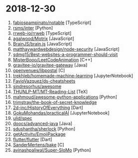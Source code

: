 # 2018-12-30

1. [fabiospampinato/notable](https://github.com/fabiospampinato/notable "The markdown-based note-taking app that doesn't suck.") [TypeScript]
2. [rsms/inter](https://github.com/rsms/inter "The Inter UI font family") [Python]
3. [rrweb-io/rrweb](https://github.com/rrweb-io/rrweb "record and replay the web") [TypeScript]
4. [agalwood/Motrix](https://github.com/agalwood/Motrix "A full-featured download manger.") [JavaScript]
5. [BrainJS/brain.js](https://github.com/BrainJS/brain.js "🤖 Neural networks in JavaScript") [JavaScript]
6. [matthaywardwebdesign/node-security](https://github.com/matthaywardwebdesign/node-security "🔑 The easiest way to control what npm modules can access") [JavaScript]
7. [sdmg15/Best-websites-a-programmer-should-visit](https://github.com/sdmg15/Best-websites-a-programmer-should-visit "🔗 Some useful websites for programmers.") 
8. [MisterBooo/LeetCodeAnimation](https://github.com/MisterBooo/LeetCodeAnimation "Demonstrate all the questions on LeetCode in the form of animation.（用动画的形式呈现解LeetCode题目的思路）") [C++]
9. [gravitee-io/gravitee-gateway](https://github.com/gravitee-io/gravitee-gateway "Gravitee.io - API Management - Gateway") [Java]
10. [openvenues/libpostal](https://github.com/openvenues/libpostal "A C library for parsing/normalizing street addresses around the world. Powered by statistical NLP and open geo data.") [C]
11. [trekhleb/homemade-machine-learning](https://github.com/trekhleb/homemade-machine-learning "🤖 Python examples of popular machine learning algorithms with interactive Jupyter demos and math being explained") [JupyterNotebook]
12. [FavioVazquez/ds-cheatsheets](https://github.com/FavioVazquez/ds-cheatsheets "List of Data Science Cheatsheets to rule the world") 
13. [sindresorhus/awesome](https://github.com/sindresorhus/awesome "😎 Curated list of awesome lists") 
14. [THUNLP-MT/MT-Reading-List](https://github.com/THUNLP-MT/MT-Reading-List "A machine translation reading list maintained by Tsinghua Natural Language Processing Group") [TeX]
15. [mahmoud/awesome-python-applications](https://github.com/mahmoud/awesome-python-applications "💿 Free software that works great, and also happens to be open-source Python.") [Python]
16. [trimstray/the-book-of-secret-knowledge](https://github.com/trimstray/the-book-of-secret-knowledge "💫 A collection of awesome lists, manuals, blogs, hacks, one-liners, cli/web tools and more. Especially for System and Network Administrators, DevOps, Pentesters or Security Researchers.") 
17. [2d-inc/HistoryOfEverything](https://github.com/2d-inc/HistoryOfEverything "Flutter Launch Timeline Demo") [Dart]
18. [GokuMohandas/practicalAI](https://github.com/GokuMohandas/practicalAI "📚A practical approach to learning machine learning.") [JupyterNotebook]
19. [ulid/spec](https://github.com/ulid/spec "The canonical spec for ulid") 
20. [doocs/advanced-java](https://github.com/doocs/advanced-java "😮 互联网 Java 工程师进阶知识完全扫盲") [Java]
21. [sdushantha/sherlock](https://github.com/sdushantha/sherlock "🔎 Find usernames across social networks") [Python]
22. [getActivity/EmojiPackage](https://github.com/getActivity/EmojiPackage "A rich emoji package resources") 
23. [flutter/flutter](https://github.com/flutter/flutter "Flutter makes it easy and fast to build beautiful mobile apps.") [Dart]
24. [SanderMertens/bake](https://github.com/SanderMertens/bake "A modular buildsystem and package manager for C/C++") [C]
25. [avinashpaliwal/Super-SloMo](https://github.com/avinashpaliwal/Super-SloMo "PyTorch implementation of Super SloMo by Jiang et al.") [Python]
